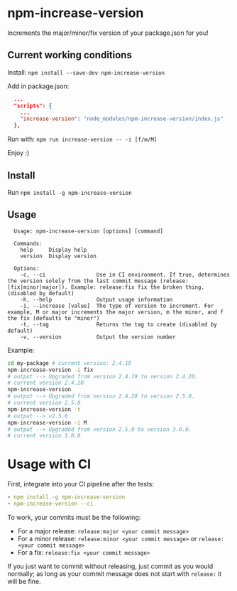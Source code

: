 # npm-increase-version

Increments the major/minor/fix version of your package.json for you!

## Current working conditions

Install: `npm install --save-dev npm-increase-version`

Add in package.json:

```json
  ...
  "scripts": {
    ...
    "increase-version": "node_modules/npm-increase-version/index.js"
  },
```

Run with: `npm run increase-version -- -i [f/m/M]`

Enjoy :)

## Install

Run `npm install -g npm-increase-version`

## Usage

```
  Usage: npm-increase-version [options] [command]
  
  Commands:
    help     Display help
    version  Display version
  
  Options:
    -c, --ci                Use in CI environment. If true, determines the version solely from the last commit message (release:[fix|minor|major]). Example: release:fix fix the broken thing. (disabled by default)
    -h, --help              Output usage information
    -i, --increase [value]  The type of version to increment. For example, M or major increments the major version, m the minor, and f the fix (defaults to "minor")
    -t, --tag               Returns the tag to create (disabled by default)
    -v, --version           Output the version number
```

Example:

```bash
cd my-package # current version: 2.4.19
npm-increase-version -i fix
# output --> Upgraded from version 2.4.19 to version 2.4.20.
# current version 2.4.20
npm-increase-version
# output --> Upgraded from version 2.4.20 to version 2.5.0.
# current version 2.5.0
npm-increase-version -t
# output --> v2.5.0
npm-increase-version -i M
# output --> Upgraded from version 2.5.0 to version 3.0.0.
# current version 3.0.0
```

# Usage with CI

First, integrate into your CI pipeline after the tests:

```yaml
- npm install -g npm-increase-version
- npm-increase-version --ci
```

To work, your commits must be the following:

- For a major release: `release:major <your commit message>`
- For a minor release: `release:minor <your commit message>` or `release: <your commit message>`
- For a fix: `release:fix <your commit message>`

If you just want to commit without releasing, just commit as you would normally; as long as your commit message does not start with `release:` it will be fine.

